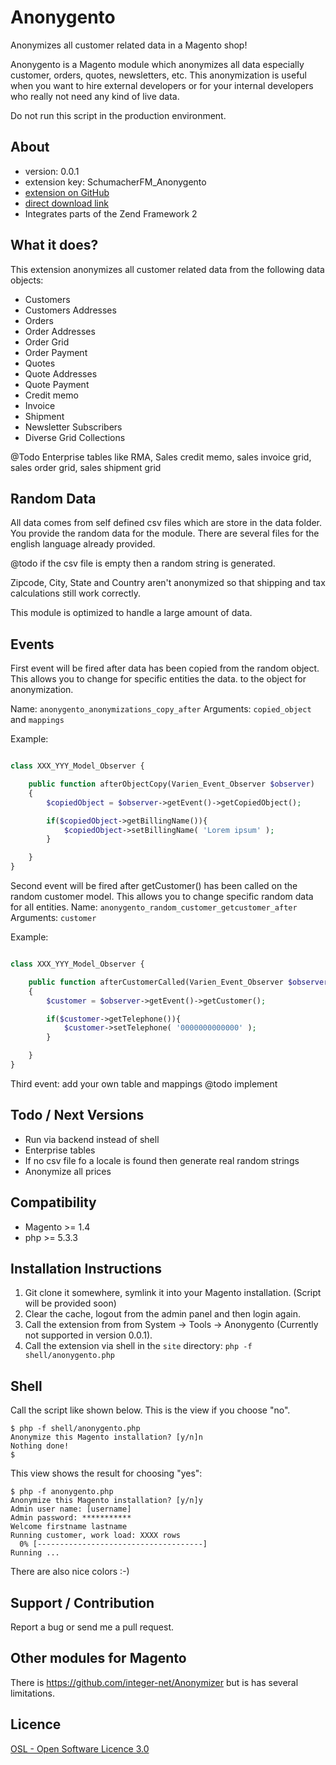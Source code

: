Anonygento
==========

Anonymizes all customer related data in a Magento shop!

Anonygento is a Magento module which anonymizes all data especially customer, orders, quotes, newsletters, etc.
This anonymization is useful when you want to hire external developers or for your internal developers who really
not need any kind of live data.

Do not run this script in the production environment.


About
-----
- version: 0.0.1
- extension key: SchumacherFM_Anonygento
- [extension on GitHub](https://github.com/SchumacherFM/Anonygento)
- [direct download link](https://github.com/SchumacherFM/Anonygento/tarball/master)
- Integrates parts of the Zend Framework 2


What it does?
-------------
This extension anonymizes all customer related data from the following data objects:
- Customers
- Customers Addresses
- Orders
- Order Addresses
- Order Grid
- Order Payment
- Quotes
- Quote Addresses
- Quote Payment
- Credit memo
- Invoice
- Shipment
- Newsletter Subscribers
- Diverse Grid Collections

@Todo Enterprise tables like RMA, Sales credit memo, sales invoice grid, sales order grid,
sales shipment grid


Random Data
-----------
All data comes from self defined csv files which are store in the data folder.
You provide the random data for the module. There are several files for the
english language already provided.

@todo if the csv file is empty then a random string is generated.

Zipcode, City, State and Country aren't anonymized so that shipping and tax calculations
still work correctly.

This module is optimized to handle a large amount of data.


Events
------

First event will be fired after data has been copied from the random object.
This allows you to change for specific entities the data.
to the object for anonymization.

Name:       `anonygento_anonymizations_copy_after`
Arguments:  `copied_object` and `mappings`

Example:

```php

class XXX_YYY_Model_Observer {

    public function afterObjectCopy(Varien_Event_Observer $observer)
    {
        $copiedObject = $observer->getEvent()->getCopiedObject();

        if($copiedObject->getBillingName()){
            $copiedObject->setBillingName( 'Lorem ipsum' );
        }

    }
}
```

Second event will be fired after getCustomer() has been called on the random customer
model. This allows you to change specific random data for all entities.
Name:       `anonygento_random_customer_getcustomer_after`
Arguments:  `customer`

Example:

```php

class XXX_YYY_Model_Observer {

    public function afterCustomerCalled(Varien_Event_Observer $observer)
    {
        $customer = $observer->getEvent()->getCustomer();

        if($customer->getTelephone()){
            $customer->setTelephone( '0000000000000' );
        }

    }
}
```

Third event: add your own table and mappings
@todo implement



Todo / Next Versions
--------------------
- Run via backend instead of shell
- Enterprise tables
- If no csv file fo a locale is found then generate real random strings
- Anonymize all prices


Compatibility
-------------
- Magento >= 1.4
- php >= 5.3.3


Installation Instructions
-------------------------
1. Git clone it somewhere, symlink it into your Magento installation. (Script will be provided soon)
2. Clear the cache, logout from the admin panel and then login again.
3. Call the extension from from System -> Tools -> Anonygento (Currently not supported in version 0.0.1).
4. Call the extension via shell in the `site` directory: `php -f shell/anonygento.php`


Shell
-----

Call the script like shown below. This is the view if you choose "no".

```
$ php -f shell/anonygento.php
Anonymize this Magento installation? [y/n]n
Nothing done!
$
```

This view shows the result for choosing "yes":

```
$ php -f anonygento.php
Anonymize this Magento installation? [y/n]y
Admin user name: [username]
Admin password: ***********
Welcome firstname lastname
Running customer, work load: XXXX rows
  0% [-------------------------------------]
Running ...
```

There are also nice colors :-)

Support / Contribution
----------------------
Report a bug or send me a pull request.


Other modules for Magento
-------------------------
There is https://github.com/integer-net/Anonymizer but is has several limitations.


Licence
-------
[OSL - Open Software Licence 3.0](http://opensource.org/licenses/osl-3.0.php)
